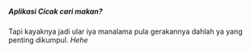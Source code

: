 ##### Aplikasi Cicak cari makan?
Tapi kayaknya jadi ular iya manalama pula gerakannya dahlah ya yang penting dikumpul. _Hehe_

